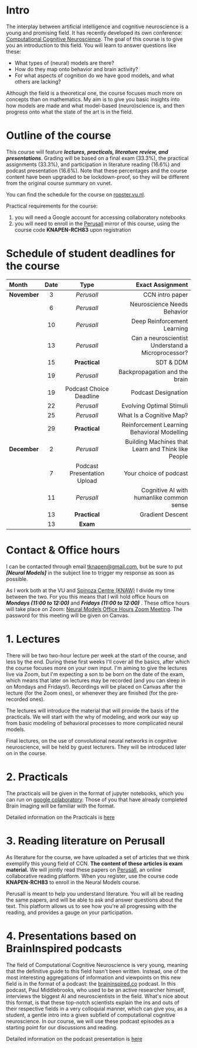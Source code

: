 # Intro

The interplay between artificial intelligence and cognitive neuroscience is a young and promising field. It has recently developed its own conference: [Computational Cognitive Neuroscience](https://ccneuro.org/). The goal of this course is to give you an introduction to this field. You will learn to answer questions like these:

- What types of (neural) models are there?
- How do they map onto behavior and brain activity?
- For what aspects of cognition do we have good models, and what others are lacking?

Although the field is a theoretical one, the course focuses much more on concepts than on mathematics. My aim is to give you basic insights into how models are made and what model-based (neuro)science is, and then progress onto what the state of the art is in the field.

# Outline of the course

This course will feature ***lectures, practicals, literature review, and presentations***. Grading will be based on a final exam (33.3%), the practical assignments (33.3%), and participation in literature reading (16.6%) and podcast presentation (16.6%). Note that these percentages and the course content have been upgraded to be lockdown-proof, so they will be different from the original course summary on vunet. 

You can find the schedule for the course on [rooster.vu.nl](http://rooster.vu.nl).

Practical requirements for the course: 

1. you will need a Google account for accessing collaboratory notebooks
2. you will need to enroll in the [Perusall](http://www.perusall.com) mirror of this course, using the course code **KNAPEN-RCH83** upon registration

# Schedule of student deadlines for the course

| Month       | Date     | Type     | Exact Assignment
| :------------- | :----------: | :-----------: | -----------: |
|  **November** | 3   | *Perusall* |  CCN intro paper |
|           | 6   | *Perusall* |  Neuroscience Needs Behavior |
|           | 10  | *Perusall* |  Deep Reinforcement Learning |
|           | 13  | *Perusall* |  Can a neuroscientist Understand a Microprocessor? |
|           | 15  | **Practical** |  SDT & DDM |
|           | 19   | *Perusall* |  Backpropagation and the brain |
|           | 19   | Podcast Choice Deadline | Podcast Designation |
|           | 22  | *Perusall* |  Evolving Optimal Stimuli |
|           | 25  | *Perusall* |  What Is a Cognitive Map? |
|           | 29  | **Practical** |  Reinforcement Learning Behavioral Modelling |
|  **December** | 2   | *Perusall* |  Building Machines that Learn and Think like People |
|           | 7  | Podcast Presentation Upload | Your choice of podcast |
|           | 11  | *Perusall* | Cognitive AI with humanlike common sense |
|           | 13  | **Practical** | Gradient Descent |
|           | 13  | **Exam** |  |

# Contact & Office hours

I can be contacted through email [tknapen@gmail.com](mailto:tknapen@gmail.com), but be sure to put ***[Neural Models]*** in the subject line to trigger my response as soon as possible.

As I work both at the VU and [Spinoza Centre (KNAW)](http://www.spinozacentre.nl) I divide my time between the two. For you this means that I will hold office hours on ***Mondays (11:00 to 12:00)*** and ***Fridays (11:00 to 12:00)*** . These office hours will take place on Zoom: [Neural Models Office Hours Zoom Meeting](https://us02web.zoom.us/j/84681767459). The password for this meeting will be given on Canvas. 

# 1. Lectures

There will be two two-hour lecture per week at the start of the course, and less by the end. During these first weeks I'll cover all the basics, after which the course focuses more on your own input. I'm aiming to give the lectures live via Zoom, but I'm expecting a son to be born on the date of the exam, which means that later on lectures may be recorded (and you can sleep in on Mondays and Fridays!). Recordings will be placed on Canvas after the lecture (for the Zoom ones), or whenever they are finished (for the pre-recorded ones).

The lectures will introduce the material that will provide the basis of the practicals. We will start with the why of modeling, and work our way up from basic modeling of behavioral processes to more complicated neural models.

Final lectures, on the use of convolutional neural networks in cognitive neuroscience, will be held by guest lecturers. They will be introduced later on in the course.

# 2. Practicals

The practicals will be given in the format of jupyter notebooks, which you can run on [google colaboratory](https://colab.research.google.com/). Those of you that have already completed Brain Imaging will be familiar with the format.

Detailed information on the Practicals is [here](practicals.md)

# 3. Reading literature on Perusall

As literature for the course, we have uploaded a set of articles that we think exemplify this young field of CCN. **The content of these articles is exam material.** We will jointly read these papers on [Perusall](http://www.perusall.com), an online collaborative reading platform. When you register, use the course code **KNAPEN-RCH83** to enroll in the Neural Models course. 

Perusall is meant to help you understand literature. You will all be reading the same papers, and will be able to ask and answer questions about the text. This platform allows us to see how you're all progressing with the reading, and provides a gauge on your participation. 

# 4. Presentations based on BrainInspired podcasts

The field of Computational Cognitive Neuroscience is very young, meaning that the definitive guide to this field hasn't been written. Instead, one of the most interesting aggregations of information and viewpoints on this new field is in the format of a podcast: the [braininspired.co](http://braininspired.co) podcast. In this podcast, Paul Middlebrooks, who used to be an active researcher himself, interviews the biggest AI and neuroscientists in the field. What's nice about this format, is that these top-notch scientists explain the ins and outs of their respective fields in a very colloquial manner, which can give you, as a student, a gentle intro into a given subfield of computational cognitive neuroscience. In our course, we will use these podcast episodes as a starting point for our discussions and reading.

Detailed information on the podcast presentation is [here](podcast_presentation.md)

